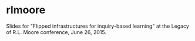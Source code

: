 # rlmoore
Slides for "Flipped infrastructures for inquiry-based learning" at the Legacy of R.L. Moore conference, June 26, 2015. 
